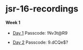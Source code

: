 # jsr-16-recordings

#### Week 1

- [Day 1](https://generalassembly.zoom.us/rec/share/qEYODkl7Aav0kaKZVRzSz5a2M_qa1IcgApZ1VCMUf-mfFFeKZvTGgPJK3DHbxvnB.P8IsXnPR6q7oKVuH) Passcode: !Nv3t@R9

- [Day 2](https://generalassembly.zoom.us/rec/share/svzTASA2bxijMAqleYmgT1XC8ooEv9HgiCUm3fP_6e4ZsgK7t_R-3eq5vDHK2T9B.bJiseYuUz_K--BkG) Passcode: 9.dCQe$?
